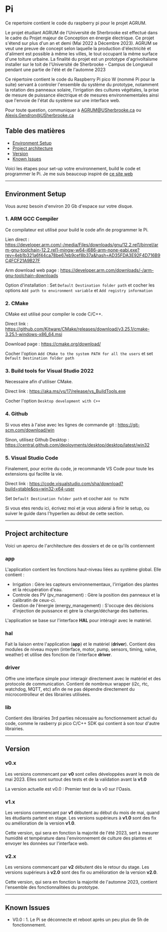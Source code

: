 # Pi
Ce repertoire contient le code du raspberry pi pour le projet AGRUM.

Le projet étudiant AGRUM de l'Université de Sherbrooke est effectué dans le cadre du Projet majeur de Conception en énergie électrique. Ce projet s'étend sur plus d'un an et demi (Mai 2022 à Décembre 2023). AGRUM se veut une preuve de concept selon laquelle la production d'électricité et d'aliment est possible à même les villes, le tout occupant la même surface d'une toiture urbaine. La finalité du projet est un prototype d'agrivoltaïsme installer sur le toit de l'Université de Sherbrooke - Campus de Longueuil pendant une partie de l'été et de l'automne 2023

Ce répertoire contient le code du Raspberry Pi pico W (nommé Pi pour la suite) servant à controler l'ensemble du système du prototype, notamment la rotation des panneaux solaire, l'irrigation des cultures végétales, la prise de mesure de puissance électrique et de mesures environnementales ainsi que l'envoie de l'état du système sur une interface web. 

Pour toute question, communiquer à AGRUM@USherbrooke.ca ou Alexis.Gendron@USherbrooke.ca

## Table des matières

- [Environment Setup](#environment-setup)
- [Project architecture](#project-architecture)
- [Version](#versionknown-issues)
- [Known Issues](#versionknown-issues)

Voici les étapes pour set-up votre environnement, build le code et programmer le Pi. Je me suis beaucoup inspiré de [ce site web](https://www.hackster.io/lawrence-wiznet-io/how-to-setup-raspberry-pi-pico-c-c-sdk-in-window10-f2b816)

---

## Environment Setup

Vous aurez besoin d'environ 20 Gb d'espace sur votre disque.

### 1. ARM GCC Compiler

Ce compilateur est utilisé pour build le code afin de programmer le Pi.

Lien direct : https://developer.arm.com/-/media/Files/downloads/gnu/12.2.rel1/binrel/arm-gnu-toolchain-12.2.rel1-mingw-w64-i686-arm-none-eabi.exe?rev=4eb1b321a6f44ca78be67eb9cef8b37a&hash=AD35FDA3E92F4D716B9C4FCF21A9B27F

Arm download web page : https://developer.arm.com/downloads/-/arm-gnu-toolchain-downloads

Option d'installation : Set `Default Destination folder path` et cocher les options `Add path to environment variable` et `Add registry information`

### 2. CMake

CMake est utilisé pour compiler le code C/C++.

Direct link : https://github.com/Kitware/CMake/releases/download/v3.25.1/cmake-3.25.1-windows-x86_64.msi

Download page : https://cmake.org/download/

Cocher l'option `Add CMake to the system PATH for all the users` et set `Default Destination folder path`

### 3. Build tools for Visual Studio 2022

Necessaire afin d'utiliser CMake.

Direct link : https://aka.ms/vs/17/release/vs_BuildTools.exe

Cocher l'option `Desktop development with C++`

### 4. Github

Si vous etes à l'aise avec les lignes de commande git : https://git-scm.com/download/win

Sinon, utilisez Github Desktop : https://central.github.com/deployments/desktop/desktop/latest/win32

### 5. Visual Studio Code

Finalement, pour ecrire du code, je recommande VS Code pour toute les extensions qui facilite la vie.

Direct link : https://code.visualstudio.com/sha/download?build=stable&os=win32-x64-user

Set `Default Destination folder path` et cocher `Add to PATH`

Si vous etes rendu ici, écrivez moi et je vous aiderai à finir le setup, ou suiver le guide dans l'hyperlien au début de cette section.

---

## Project architecture

Voici un apercu de l'architecture des dossiers et de ce qu'ils contiennent

### app
L'application contient les fonctions haut-niveau liées au système global. Elle contient : 
- Irrigation : Gère les capteurs environnementaux, l'irrigation des plantes et la récupération d'eau.
- Controle des PV (pv_management) : Gère la position des panneaux et la calibratin de ceux-ci.
- Gestion de l'énergie (energy_management) : S'occupe des décisions d'injection de puissance et gère la charge/décharge des batteries.

L'application se base sur l'interface **HAL** pour intéragir avec le matériel.

### hal
Fait la liaison entre l'application (**app**) et le matériel (**driver**). Contient des modules de niveau moyen (interface, motor, pump, sensors, timing, valve, weather) et utilise des fonction de l'interface **driver**.

### driver
Offre une interface simple pour interagir directement avec le matériel et des protocole de communication. Contient de nombreux wrapper (i2c, rtc, watchdog, MQTT, etc) afin de ne pas dépendre directement du microcontrolleur et des librairies utilisées.

### lib
Contient des librairies 3rd parties nécessaire au fonctionnement actuel du code, comme le rasberry pi pico C/C++ SDK qui contient à son tour d'autre librairies.

---

## Version

### v0.x
Les versions commencant par **v0** sont celles développées avant le mois de mai 2023. Elles sont surtout des tests et de la validation avant la **v1.0**

La version actuelle est v0.0 : Premier test de la v0 sur l'Oasis.

### v1.x
Les versions commencant par **v1** débutent au début du mois de mai, quand les étudiants partent en stage. Les versions supérieurs à **v1.0** sont des fix ou amélioration de la version **v1.0**.

Cette version, qui sera en fonction la majorité de l'été 2023, sert à mesurer humidité et température dans l'environnement de culture des plantes et envoyer les données sur l'interface web.

### v2.x
Les versions commencant par **v2** débutent dès le retour du stage. Les versions supérieurs à **v2.0** sont des fix ou amélioration de la version **v2.0**.

Cette version, qui sera en fonction la majorité de l'automne 2023, contient l'ensemble des fonctionnalitées du prototype.

---

## Known Issues
- V0.0 : 1. Le Pi se déconnecte et reboot après un peu plus de 5h de fonctionnement.
